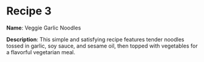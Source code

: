 # Recipe 3

**Name**: Veggie Garlic Noodles

**Description**: This simple and satisfying recipe features tender noodles tossed in garlic, soy sauce, and sesame oil, then topped with vegetables for a flavorful vegetarian meal.
